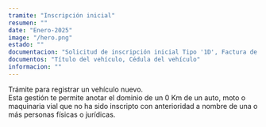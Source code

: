 ```yaml
---
tramite: "Inscripción inicial"
resumen: ""
date: "Enero-2025"
image: "/hero.png"
estado: ""
documentacion: "Solicitud de inscripción inicial Tipo '1D', Factura de compra o documento que acredite la adquisición del vehículo, Certificado de fabricación o importación, Verificación en Solicitud Tipo '12', Documento que acredite la identidad y el domicilio del adquirente"
documentos: "Título del vehículo, Cédula del vehículo"
informacion: ""
---
```


Trámite para registrar un vehículo nuevo.  
Esta gestión te permite anotar el dominio de un 0 Km de un auto, moto o maquinaria vial que no ha sido inscripto con anterioridad a nombre de una o más personas físicas o jurídicas.
<!-- Una vez concluido el trámite se obtiene la chapa patente. -->
<!-- , Documento que acredite la identidad y personería del adquirente, Constancia de inscripción en la C.U.I.T / C.U.I.L. -->